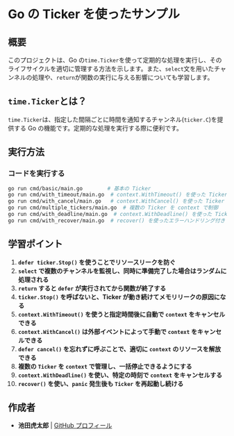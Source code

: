 # Go の Ticker を使ったサンプル

## 概要

このプロジェクトは、Go の`time.Ticker`を使って定期的な処理を実行し、そのライフサイクルを適切に管理する方法を示します。また、`select`文を用いたチャンネルの処理や、`return`が関数の実行に与える影響についても学習します。

## `time.Ticker`とは？

`time.Ticker`は、指定した間隔ごとに時間を通知するチャンネル(`ticker.C`)を提供する Go の機能です。定期的な処理を実行する際に便利です。

## 実行方法

### コードを実行する

```sh
go run cmd/basic/main.go        # 基本の Ticker
go run cmd/with_timeout/main.go  # context.WithTimeout() を使った Ticker
go run cmd/with_cancel/main.go   # context.WithCancel() を使った Ticker
go run cmd/multiple_tickers/main.go  # 複数の Ticker を context で制御
go run cmd/with_deadline/main.go  # context.WithDeadline() を使った Ticker
go run cmd/with_recover/main.go  # recover() を使ったエラーハンドリング付き Ticker
```

## 学習ポイント

1. **`defer ticker.Stop()` を使うことでリソースリークを防ぐ**
2. **`select` で複数のチャンネルを監視し、同時に準備完了した場合はランダムに処理される**
3. **`return` すると `defer` が実行されてから関数が終了する**
4. **`ticker.Stop()` を呼ばないと、Ticker が動き続けてメモリリークの原因になる**
5. **`context.WithTimeout()` を使うと指定時間後に自動で `context` をキャンセルできる**
6. **`context.WithCancel()` は外部イベントによって手動で `context` をキャンセルできる**
7. **`defer cancel()` を忘れずに呼ぶことで、適切に `context` のリソースを解放できる**
8. **複数の `Ticker` を `context` で管理し、一括停止できるようにする**
9. **`context.WithDeadline()` を使い、特定の時刻で `context` をキャンセルする**
10. **`recover()` を使い、`panic` 発生後も `Ticker` を再起動し続ける**

## 作成者

- **池田虎太郎** | [GitHub プロフィール](https://github.com/kotaroikeda-apl-dev)
